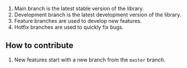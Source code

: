 1. Main branch is the latest stable version of the library.
2. Development branch is the latest development version of the library.
3. Feature branches are used to develop new features.
4. Hotfix branches are used to quickly fix bugs.

## How to contribute

1. New features start with a new branch from the `master` branch.
